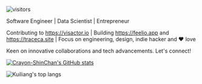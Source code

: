 ![visitors](https://visitor-badge.laobi.icu/badge?page_id=mengxi-ream.mengxi-ream)

Software Engineer | Data Scientist | Entrepreneur

Contributing to https://visactor.io | Building https://feelio.app and https://traceca.site | Focus on engineering, design, indie hacker and ❤️ love

Keen on innovative collaborations and tech advancements. Let's connect!

[![Crayon-ShinChan's GitHub stats](https://github-readme-stats.vercel.app/api?username=mengxi-ream&include_all_commits=true)](https://github.com/anuraghazra/github-readme-stats)

![Kuiliang's top langs](https://github-readme-stats.vercel.app/api/top-langs?username=mengxi-ream&hide=tex,jupyter%20notebook,mdx,scss&layout=compact)

<!--START_SECTION:waka-->

<!--END_SECTION:waka-->
